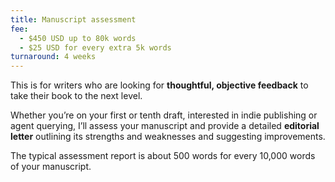 ```yaml
---
title: Manuscript assessment
fee:
  - $450 USD up to 80k words
  - $25 USD for every extra 5k words
turnaround: 4 weeks
---
```


This is for writers who are looking for **thoughtful, objective feedback** to take their book to the next level.

Whether you’re on your first or tenth draft, interested in indie publishing or agent querying, I’ll assess your manuscript and provide a detailed **editorial letter** outlining its strengths and weaknesses and suggesting improvements.

The typical assessment report is about 500 words for every 10,000 words of your manuscript.
